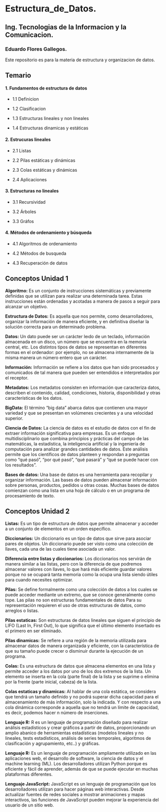 # Estructura_de_Datos.

## Ing. Tecnologias de la Informacion y la Comunicacion.

### Eduardo Flores Gallegos.

Este repositorio es para la materia de estructura y organizacion de datos.


## Temario 

 #### 1. Fundamentos de estructura de datos       
        
- 1.1 Definicion    
        
- 1.2 Clasificacion  
        
- 1.3 Estructuras lineales y non lineales  
        
- 1.4 Estructuras dinamicas y estáticas  

 #### 2. Estrucuras lineales    
- 2.1 Listas  

- 2.2 Pilas estáticas y dinámicas  

- 2.3 Colas estáticas y dinámicas  

- 2.4 Aplicaciones  

 #### 3. Estructuras no lineales      
- 3.1 Recursividad  

- 3.2 Árboles  

- 3.3 Gráfos  

 #### 4. Métodos de ordenamiento y búsqueda       
 - 4.1 Algoritmos de ordenamiento  

- 4.2 Métodos de busqueda  
           
- 4.3 Recuperación de datos  

## Conceptos Unidad 1

**Algoritmo:**
Es un conjunto de instrucciones sistemáticas y previamente definidas que se utilizan para realizar una determinada tarea. Estas instrucciones están ordenadas y acotadas a manera de pasos a seguir para alcanzar un objetivo.

**Estructura de Datos:**
Es aquella que nos permite, como desarrolladores, organizar la información de manera eficiente, y en definitiva diseñar la solución correcta para un determinado problema.

**Datos:**
Un dato puede ser un carácter leıdo de un teclado, información almacenada en un disco, un número que se encuentra en la memoria central, etc. Los distintos tipos de datos se representan en diferentes formas en el ordenador: por ejemplo, no se almacena internamente de la misma manera un número entero que un carácter.

**Información:**
Información se refiere a los datos que han sido procesados y comunicados de tal manera que pueden ser entendidos e interpretados por el receptor.

**Metadatos:**
Los metadatos consisten en información que caracteriza datos, describen el contenido, calidad, condiciones, historia, disponibilidad y otras características de los datos.

**BigData:**
El término “big data” abarca datos que contienen una mayor variedad y que se presentan en volúmenes crecientes y a una velocidad superior.
 
**Ciencia de Datos:**
La ciencia de datos es el estudio de datos con el fin de extraer información significativa para empresas. Es un enfoque multidisciplinario que combina principios y prácticas del campo de las matemáticas, la estadística, la inteligencia artificial y la ingeniería de computación para analizar grandes cantidades de datos. Este análisis permite que los científicos de datos planteen y respondan a preguntas como “qué pasó”, “por qué pasó”, “qué pasará” y “qué se puede hacer con los resultados”.

 **Bases de datos:**
 Una base de datos es una herramienta para recopilar y organizar información. Las bases de datos pueden almacenar información sobre personas, productos, pedidos u otras cosas. Muchas bases de datos comienzan como una lista en una hoja de cálculo o en un programa de procesamiento de texto.

 
 ## Conceptos Unidad 2
 
 **Listas:**
 Es un tipo de estructura de datos que permite almacenar y acceder a un conjunto de elementos en un orden específico.

 **Diccionarios:**
 Un diccionario es un tipo de datos que sirve para asociar pares de objetos. Un diccionario puede ser visto como una colección de llaves, cada una de las cuales tiene asociada un valor.

 **Diferencia entre listas y diccionarios:**
 Los diccionarios nos servirán de manera similar a las listas, pero con la diferencia de que podremos almacenar valores con llaves, lo que hará más eficiente guardar valores porque no se ocupará tanta memoria como la ocupa una lista siendo útiles para cuando necesites optimizar.

 **Pilas:**
Se define formalmente como una colección de datos a los cuales se puede acceder mediante un extremo, que se conoce generalmente como tope. Las pilas no son estructuras fundamentales de datos Para su representación requieren el uso de otras estructuras de datos, como arreglos o listas.

**Pilas estaticas:**
Son estructuras de datos lineales que siguen el principio de LIFO (Last In, First Out), lo que significa que el último elemento insertado es el primero en ser eliminado.

**Pilas dinamicas:**
Se refiere a una región de la memoria utilizada para almacenar datos de manera organizada y eficiente, con la característica de que su tamaño puede crecer o disminuir durante la ejecución de un programa. 

**Colas:**
Es una estructura de datos que almacena elementos en una lista y permite acceder a los datos por uno de los dos extremos de la lista. Un elemento se inserta en la cola (parte final) de la lista y se suprime o elimina por la frente (parte inicial, cabeza) de la lista.

**Colas estaticas y dinamicas:**
Al hablar de una cola estática, se considera que tendrá un tamaño definido y no podrá superar dicha capacidad para el almacenamiento de más información, solo la indicada. Y con respecto a una cola dinámica corresponde a aquella que no tendrá un límite de capacidad, es decir, podemos hacer n número de inserciones.

**Lenguaje R:**
R es un lenguaje de programación diseñado para realizar análisis estadísticos y crear gráficos a partir de datos, proporcionando un amplio abanico de herramientas estadísticas (modelos lineales y no lineales, tests estadísticos, análisis de series temporales, algoritmos de clasificación y agrupamiento, etc..) y gráficas.

**Lenguaje R:**
Es un lenguaje de programación ampliamente utilizado en las aplicaciones web, el desarrollo de software, la ciencia de datos y el machine learning (ML). Los desarrolladores utilizan Python porque es eficiente y fácil de aprender, además de que se puede ejecutar en muchas plataformas diferentes.

**Lenguaje JavaScript:**
JavaScript es un lenguaje de programación que los desarrolladores utilizan para hacer páginas web interactivas. Desde actualizar fuentes de redes sociales a mostrar animaciones y mapas interactivos, las funciones de JavaScript pueden mejorar la experiencia del usuario de un sitio web.